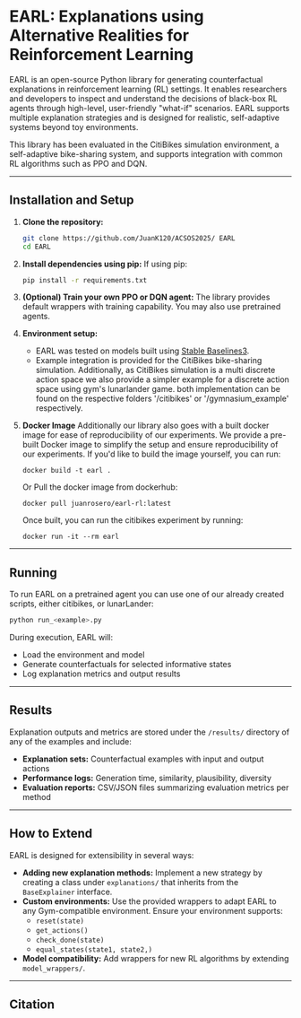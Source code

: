 # EARL: Explanations using Alternative Realities for Reinforcement Learning

EARL is an open-source Python library for generating counterfactual explanations in reinforcement learning (RL) settings. It enables researchers and developers to inspect and understand the decisions of black-box RL agents through high-level, user-friendly "what-if" scenarios. EARL supports multiple explanation strategies and is designed for realistic, self-adaptive systems beyond toy environments.

This library has been evaluated in the CitiBikes simulation environment, a self-adaptive bike-sharing system, and supports integration with common RL algorithms such as PPO and DQN.

---

## Installation and Setup

1. **Clone the repository:**
   ```bash
   git clone https://github.com/JuanK120/ACSOS2025/ EARL
   cd EARL
   ```

2. **Install dependencies using pip:**
   If using pip:
   ```bash
   pip install -r requirements.txt

3. **(Optional) Train your own PPO or DQN agent:**
   The library provides default wrappers with training capability. You may also use pretrained agents.

4. **Environment setup:**
   - EARL was tested on models built using [Stable Baselines3](https://github.com/DLR-RM/stable-baselines3).
   - Example integration is provided for the CitiBikes bike-sharing simulation. Additionally, as CitiBikes simulation is a multi discrete action space we also provide a simpler example for a discrete action space using gym's lunarlander game. both implementation can be found on the respective folders '/citibikes' or '/gymnasium_example' respectively.

5. **Docker Image**
    Additionally our library also goes with a built docker image for ease of reproducibility of our experiments. We provide a pre-built Docker image to simplify the setup and ensure reproducibility of our experiments. If you'd like to build the image yourself, you can run:

    `docker build -t earl .`

   Or Pull the docker image from dockerhub: 

   `docker pull juanrosero/earl-rl:latest`

    Once built, you can run the citibikes experiment by running:

    `docker run -it --rm earl`


---

## Running

To run EARL on a pretrained agent you can use one of our already created scripts, either citibikes, or lunarLander:

```bash
python run_<example>.py
```

During execution, EARL will:
- Load the environment and model
- Generate counterfactuals for selected informative states
- Log explanation metrics and output results

---

## Results

Explanation outputs and metrics are stored under the `/results/` directory of any of the examples and include:

- **Explanation sets:** Counterfactual examples with input and output actions
- **Performance logs:** Generation time, similarity, plausibility, diversity
- **Evaluation reports:** CSV/JSON files summarizing evaluation metrics per method

---

## How to Extend

EARL is designed for extensibility in several ways:

- **Adding new explanation methods:** Implement a new strategy by creating a class under `explanations/` that inherits from the `BaseExplainer` interface.
- **Custom environments:** Use the provided wrappers to adapt EARL to any Gym-compatible environment. Ensure your environment supports:
  - `reset(state)`
  - `get_actions()`
  - `check_done(state)`
  - `equal_states(state1, state2,)`
- **Model compatibility:** Add wrappers for new RL algorithms by extending `model_wrappers/`.

---

## Citation
